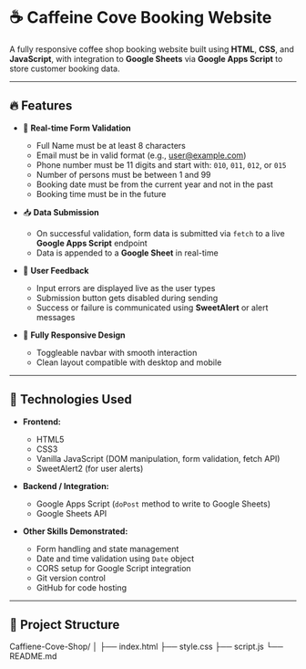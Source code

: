 # ☕ Caffeine Cove Booking Website

A fully responsive coffee shop booking website built using **HTML**, **CSS**, and **JavaScript**, with integration to **Google Sheets** via **Google Apps Script** to store customer booking data.

---

## 🔥 Features

- 🎯 **Real-time Form Validation**
  - Full Name must be at least 8 characters
  - Email must be in valid format (e.g., user@example.com)
  - Phone number must be 11 digits and start with: `010`, `011`, `012`, or `015`
  - Number of persons must be between 1 and 99
  - Booking date must be from the current year and not in the past
  - Booking time must be in the future

- 📥 **Data Submission**
  - On successful validation, form data is submitted via `fetch` to a live **Google Apps Script** endpoint
  - Data is appended to a **Google Sheet** in real-time

- 🚫 **User Feedback**
  - Input errors are displayed live as the user types
  - Submission button gets disabled during sending
  - Success or failure is communicated using **SweetAlert** or alert messages

- 📱 **Fully Responsive Design**
  - Toggleable navbar with smooth interaction
  - Clean layout compatible with desktop and mobile

---

## 🧰 Technologies Used

- **Frontend:**
  - HTML5
  - CSS3
  - Vanilla JavaScript (DOM manipulation, form validation, fetch API)
  - SweetAlert2 (for user alerts)

- **Backend / Integration:**
  - Google Apps Script (`doPost` method to write to Google Sheets)
  - Google Sheets API

- **Other Skills Demonstrated:**
  - Form handling and state management
  - Date and time validation using `Date` object
  - CORS setup for Google Script integration
  - Git version control
  - GitHub for code hosting

---

## 📁 Project Structure
Caffiene-Cove-Shop/
│
├── index.html
├── style.css
├── script.js
└── README.md



